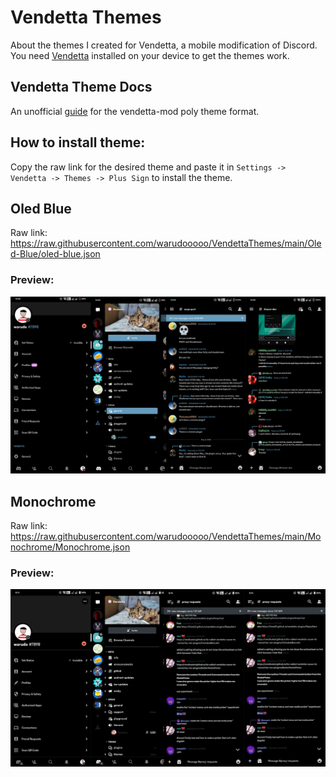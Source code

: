 # Vendetta Themes
About the themes I created for Vendetta, a mobile modification of Discord.
You need [Vendetta](https://github.com/vendetta-mod/Vendetta#installing) installed on your device to get the themes work.

## Vendetta Theme Docs
An unofficial [guide](https://vodkamartini.notion.site/vodkamartini/Vendetta-Theme-Docs-b240b7d7a1dd4120933d7f7679265c42) for the vendetta-mod poly theme format.

## How to install theme:
Copy the raw link for the desired theme and paste it in `Settings -> Vendetta -> Themes -> Plus Sign` to install the theme.

## Oled Blue
Raw link:
https://raw.githubusercontent.com/warudooooo/VendettaThemes/main/Oled-Blue/oled-blue.json

### Preview:
![](https://raw.githubusercontent.com/warudooooo/VendettaThemes/main/Oled-Blue/screenshots.png)

## Monochrome
Raw link:
https://raw.githubusercontent.com/warudooooo/VendettaThemes/main/Monochrome/Monochrome.json

### Preview:
![](https://raw.githubusercontent.com/warudooooo/VendettaThemes/main/Monochrome/screenshots.png)
